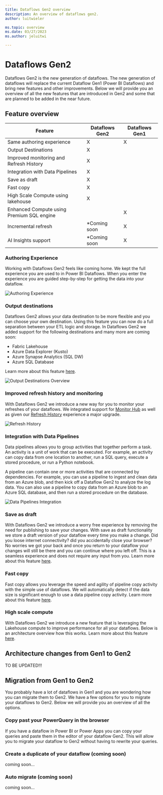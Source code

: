 ```yaml
---
title: Dataflows Gen2 overview
description: An overview of dataflows gen2.
author: luitwieler

ms.topic: overview
ms.date: 03/27/2023
ms.author: jeluitwi

---
```


# Dataflows Gen2

Dataflows Gen2 is the new generation of dataflows. The new generation of dataflows will replace the current Dataflow Gen1 (Power BI Dataflows) and bring new features and other improvements. Below we will provide you an overview of all the new features that are introduced in Gen2 and some that are planned to be added in the near future.

## Feature overview

| Feature |   Dataflows Gen2 |  Dataflows Gen1 |
|--------|---|---|
| Same authoring experience | X | X |
| Output Destinations  | X  |   |
| Improved monitoring and Refresh History       |  X |   |
| Integration with Data Pipelines     | X  |   |
| Save as draft       | X  |   |
| Fast copy       | X  |   |
| High Scale Compute using lakehouse     |  X |   |
| Enhanced Compute using Premium SQL engine |  |  X|
| Incremental refresh       | *Coming soon  | X  |
| AI Insights support | *Coming soon | X |

### Authoring Experience

Working with Dataflows Gen2 feels like coming home. We kept the full experience you are used to in Power BI Dataflows. When you enter the experience you are guided step-by-step for getting the data into your dataflow.

![Authoring Experience](./media/dataflowsgen2-overview/authoring-experience.png)

### Output destinations

Dataflows Gen2 allows your data destination to be more flexible and you can choose your own destination. Using this feature you can now do a full separation between your ETL logic and storage. In Dataflows Gen2 we added support for the following destinations and many more are coming soon:

- Fabric Lakehouse
- Azure Data Explorer (Kusto)
- Azure Synapse Analytics (SQL DW)
- Azure SQL Database


Learn more about this feature [here](./docsforoutputdestination).

![Output Destinations Overview](./media/dataflowsgen2-overview/outputdestinations-overview.png)

### Improved refresh history and monitoring

With Dataflows Gen2 we introduce a new way for you to monitor your refreshes of your dataflows. We integrated support for [Monitor Hub](/monitorhuburl) as well as given our [Refresh History](./dataflows-refresh-history.md) experience a major upgrade.

![Refresh History](./media/dataflowsgen2-monitoring/refresh-details.png)

### Integration with Data Pipelines

Data pipelines allows you to group activities that together perform a task. An activity is a unit of work that can be executed. For example, an activity can copy data from one location to another, run a SQL query, execute a stored procedure, or run a Python notebook.

A pipeline can contain one or more activities that are connected by dependencies. For example, you can use a pipeline to ingest and clean data from an Azure blob, and then kick off a Dataflow Gen2 to analyze the log data. You can also use a pipeline to copy data from an Azure blob to an Azure SQL database, and then run a stored procedure on the database.

![Data Pipelines Integration](./media/dataflowsgen2-overview/datapipelines-integration.png)

### Save as draft

With Dataflows Gen2 we introduce a worry free experience by removing the need for publishing to save your changes. With save as draft functionality we store a draft version of your dataflow every time you make a change. Did you loose internet connectivity? did you accidentally close your browser? No worries we got your back and once you return to your dataflow your changes will still be there and you can continue where you left off. This is a seamless experience and does not require any input from you. Learn more about this feature [here](./dataflowsgen2-savedraft.md).

### Fast copy

Fast copy allows you leverage the speed and agility of pipeline copy activity with the simple use of dataflows. We will automatically detect if the data size is significant enough to use a data pipeline copy activity. Learn more about this feature [here](./dataflowsgen2-fastcopy.md).

### High scale compute

With Dataflows Gen2 we introduce a new feature that is leveraging the Lakehouse compute to improve performance for all your dataflows. Below is an architecture overview how this works. Learn more about this feature [here](./TOBEUPDATED).

## Architecture changes from Gen1 to Gen2

TO BE UPDATED!!!

## Migration from Gen1 to Gen2

You probably have a lot of dataflows in Gen1 and you are wondering how you can migrate them to Gen2. We have a few options for you to migrate your dataflows to Gen2. Below we will provide you an overview of all the options.

### Copy past your PowerQuery in the browser

If you have a dataflow in Power BI or Power Apps you can copy your queries and paste them in the editor of your dataflow Gen2. This will allow you to migrate your dataflow to Gen2 without having to rewrite your queries.

### Create a duplicate of your dataflow (coming soon)

coming soon...

### Auto migrate (coming soon)

coming soon...
